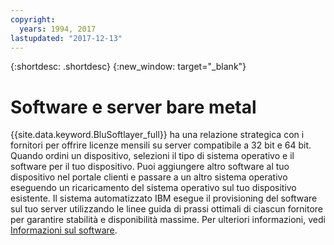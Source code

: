 ```yaml
---
copyright:
  years: 1994, 2017
lastupdated: "2017-12-13"
---
```


{:shortdesc: .shortdesc}
{:new_window: target="_blank"}

# Software e server bare metal

{{site.data.keyword.BluSoftlayer_full}} ha una relazione strategica con i fornitori per offrire licenze mensili su server compatibile a 32 bit e 64 bit. Quando ordini un dispositivo, selezioni il tipo di sistema operativo e il software per il tuo dispositivo.
Puoi aggiungere altro software al tuo dispositivo nel portale clienti e passare a un altro sistema operativo eseguendo un ricaricamento del sistema operativo sul tuo dispositivo esistente. Il sistema automatizzato IBM esegue il provisioning del software sul tuo server utilizzando le linee guida di prassi ottimali di ciascun fornitore per garantire stabilità e disponibilità massime. Per ulteriori informazioni, vedi [Informazioni sul software](/docs/infrastructure/software/index.html).
